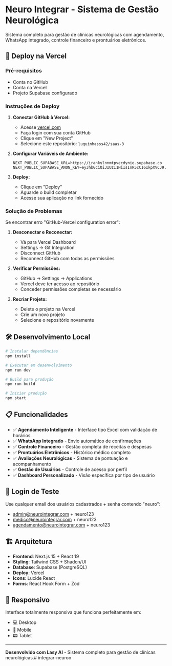 # Neuro Integrar - Sistema de Gestão Neurológica

Sistema completo para gestão de clínicas neurológicas com agendamento, WhatsApp integrado, controle financeiro e prontuários eletrônicos.

## 🚀 Deploy na Vercel

### Pré-requisitos
- Conta no GitHub
- Conta na Vercel
- Projeto Supabase configurado

### Instruções de Deploy

1. **Conectar GitHub à Vercel:**
   - Acesse [vercel.com](https://vercel.com)
   - Faça login com sua conta GitHub
   - Clique em "New Project"
   - Selecione este repositório: `luquinhasss42/saas-3`

2. **Configurar Variáveis de Ambiente:**
   ```
   NEXT_PUBLIC_SUPABASE_URL=https://irankylnnmtpvecdynie.supabase.co
   NEXT_PUBLIC_SUPABASE_ANON_KEY=eyJhbGciOiJIUzI1NiIsInR5cCI6IkpXVCJ9.eyJpc3MiOiJzdXBhYmFzZSIsInJlZiI6Im9ycXFqc3R5b2RjYW9sdHp2Y3VkIiwicm9sZSI6ImFub24iLCJpYXQiOjE3NTUwMTQ5NzAsImV4cCI6MjA3MDU5MDk3MH0.k7T45zXpzBTHHXt3fjGgxVF4QTNJ6iDtG4Vic6f7ENk
   ```

3. **Deploy:**
   - Clique em "Deploy"
   - Aguarde o build completar
   - Acesse sua aplicação no link fornecido

### Solução de Problemas

Se encontrar erro "GitHub-Vercel configuration error":

1. **Desconectar e Reconectar:**
   - Vá para Vercel Dashboard
   - Settings → Git Integration
   - Disconnect GitHub
   - Reconnect GitHub com todas as permissões

2. **Verificar Permissões:**
   - GitHub → Settings → Applications
   - Vercel deve ter acesso ao repositório
   - Conceder permissões completas se necessário

3. **Recriar Projeto:**
   - Delete o projeto na Vercel
   - Crie um novo projeto
   - Selecione o repositório novamente

## 🛠️ Desenvolvimento Local

```bash
# Instalar dependências
npm install

# Executar em desenvolvimento
npm run dev

# Build para produção
npm run build

# Iniciar produção
npm start
```

## 📋 Funcionalidades

- ✅ **Agendamento Inteligente** - Interface tipo Excel com validação de horários
- ✅ **WhatsApp Integrado** - Envio automático de confirmações
- ✅ **Controle Financeiro** - Gestão completa de receitas e despesas
- ✅ **Prontuários Eletrônicos** - Histórico médico completo
- ✅ **Avaliações Neurológicas** - Sistema de pontuação e acompanhamento
- ✅ **Gestão de Usuários** - Controle de acesso por perfil
- ✅ **Dashboard Personalizado** - Visão específica por tipo de usuário

## 🔐 Login de Teste

Use qualquer email dos usuários cadastrados + senha contendo "neuro":
- admin@neurointegrar.com + neuro123
- medico@neurointegrar.com + neuro123
- agendamento@neurointegrar.com + neuro123

## 🏗️ Arquitetura

- **Frontend**: Next.js 15 + React 19
- **Styling**: Tailwind CSS + Shadcn/UI
- **Database**: Supabase (PostgreSQL)
- **Deploy**: Vercel
- **Icons**: Lucide React
- **Forms**: React Hook Form + Zod

## 📱 Responsivo

Interface totalmente responsiva que funciona perfeitamente em:
- 💻 Desktop
- 📱 Mobile
- 📟 Tablet

---

**Desenvolvido com Lasy AI** - Sistema completo para gestão de clínicas neurológicas.#   i n t e g r a r - n e u r o o  
 